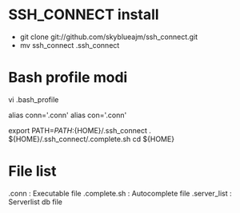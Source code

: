 # SSH_CONNECT install
- git clone git://github.com/skyblueajm/ssh_connect.git
- mv ssh_connect .ssh_connect

# Bash profile modi
vi .bash_profile

alias conn='.conn'
alias con='.conn'

export PATH=$PATH:${HOME}/.ssh_connect
. ${HOME}/.ssh_connect/.complete.sh
cd ${HOME}

# File list
.conn : Executable file
.complete.sh : Autocomplete file
.server_list : Serverlist db file

